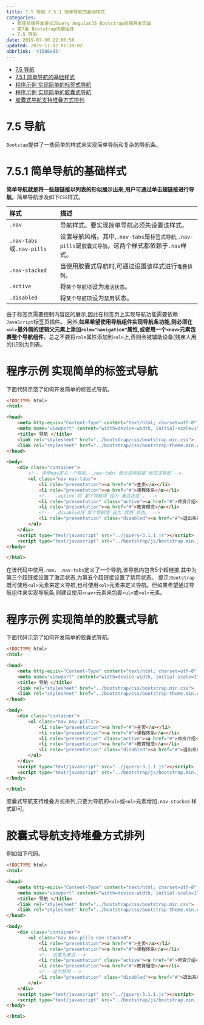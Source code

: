```yaml
---
title: 7.5 导航 7.5.1 简单导航的基础样式
categories: 
  - 疯狂前端开发讲义JQuery AngularJS Bootstrap前端开发实战
  - 第7章 Bootstrap内置组件
  - 7.5 导航
date: 2019-07-30 22:06:58
updated: 2019-11-02 01:39:02
abbrlink: '41586e85'
---
```

- [7.5 导航](/ReadingNotes/41586e85/#7-5-导航)
- [7.5.1 简单导航的基础样式](/ReadingNotes/41586e85/#7-5-1-简单导航的基础样式)
- [程序示例 实现简单的标签式导航](/ReadingNotes/41586e85/#程序示例-实现简单的标签式导航)
- [程序示例 实现简单的胶囊式导航](/ReadingNotes/41586e85/#程序示例-实现简单的胶囊式导航)
- [胶囊式导航支持堆叠方式排列](/ReadingNotes/41586e85/#胶囊式导航支持堆叠方式排列)

<!--more-->
<script src="https://cdn.bootcss.com/jquery/3.4.0/jquery.slim.min.js"></script>
<script>$(document).ready(function () {$(".post-body > ul:nth-child(1)").hide();});</script>

<!--end-->
<!--SSTStart-->
# 7.5 导航 #
`Bootstap`提供了一些简单的样式来实现简单导航和复杂的导航条。
# 7.5.1 简单导航的基础样式 #
**简单导航就是将一些超链接以列表的形似展示出来,用户可通过单击超链接进行导航**。简单导航涉及如下`CSS`样式。

|样式|描述|
|:---|:---|
|`.nav`|导航样式。要实现简单导航必须先设置该样式。|
|`.nav-tabs`或`.nav-pills`|设置导航风格。其中,`.nav-tabs`是`标签式导航`,`.nav-pills`是`胶囊式导航`。这两个样式都依赖于`.nav`样式。|
|`.nav-stacked`|当使用胶囊式导航时,可通过设置该样式进行`堆叠排列`。|
|`.active`|将`某个导航项`设为`激活状态`。|
|`.disabled`|将`某个导航项`设为`禁用`状态。|
由于标签页需要控制内容区的展示,因此在标签页上实现导航功能需要依赖`JavaScript`标签页插件。
另外,**如果希望使用导航组件实现导航条功能,则必须在`<ul>`最外侧的逻辑父元素上添加`role="navigation"`属性,或者用一个`<nav>`元素包裹整个导航组件**。总之不要将`role`属性添加到`<ul>`上,否则会被辅助设备(残疾人用的)识别为列表。
# 程序示例 实现简单的标签式导航 #
下面代码示范了如何开发简单的标签式导航。
```html
<!DOCTYPE html>
<html>

<head>
	<meta http-equiv="Content-Type" content="text/html; charset=utf-8" />
	<meta name="viewport" content="width=device-width, initial-scale=1">
	<title> 导航 </title>
	<link rel="stylesheet" href="../bootstrap/css/bootstrap.min.css">
	<link rel="stylesheet" href="../bootstrap/css/bootstrap-theme.min.css">
</head>

<body>
	<div class="container">
		<!-- 使用nav定义一个导航,`.nav-tabs`表示该导航是`标签式导航`-->
		<ul class="nav nav-tabs">
			<li role="presentation"><a href="#">主页</a></li>
			<li role="presentation"><a href="#">课程体系</a></li>
			<!-- `.active`将`某个导航项`设为`激活状态`。 -->
			<li role="presentation" class="active"><a href="#">师资介绍</a></li>
			<li role="presentation"><a href="#">教育理念</a></li>
			<!-- `.disabled将`某个导航项`设为`禁用`状态。 -->
			<li role="presentation" class="disabled"><a href="#">退出系统</a></li>
		</ul>
	</div>
	<script type="text/javascript" src="../jquery-3.1.1.js"></script>
	<script type="text/javascript" src="../bootstrap/js/bootstrap.min.js"></script>
</body>

</html>
```
在该代码中使用`.nav`、`.nav-tabs`定义了一个导航,该导航内包含5个超链接,其中为第三个超链接设置了激活状态,为第五个超链接设置了禁用状态。
提示:`Bootstrap`既可使用`<ul>`元素来定义导航,也可使用`<ol>`元素来定义导航。但如果希望通过导航组件来实现导航条,则建议使用`<nav>`元素来包裹`<ul>`或`<ol>`元素。
# 程序示例 实现简单的胶囊式导航 #
下面代码示范了如何开发简单的胶囊式导航。
```html
<!DOCTYPE html>
<html>

<head>
	<meta http-equiv="Content-Type" content="text/html; charset=utf-8" />
	<meta name="viewport" content="width=device-width, initial-scale=1">
	<title> 导航 </title>
	<link rel="stylesheet" href="../bootstrap/css/bootstrap.min.css">
	<link rel="stylesheet" href="../bootstrap/css/bootstrap-theme.min.css">
</head>

<body>
	<div class="container">
		<ol class="nav nav-pills">
			<li role="presentation"><a href="#">主页</a></li>
			<li role="presentation"><a href="#">课程体系</a></li>
			<li role="presentation" class="active"><a href="#">师资介绍</a></li>
			<li role="presentation"><a href="#">教育理念</a></li>
			<li role="presentation" class="disabled"><a href="#">退出系统</a></li>
		</ol>
	</div>
	<script type="text/javascript" src="../jquery-3.1.1.js"></script>
	<script type="text/javascript" src="../bootstrap/js/bootstrap.min.js"></script>
</body>

</html>
```
胶囊式导航支持堆叠方式排列,只要为导航的`<ul>`或`<ol>`元素增加`.nav-stacked` 样式即可。
# 胶囊式导航支持堆叠方式排列 #
例如如下代码。
```html
<!DOCTYPE html>
<html>

<head>
	<meta http-equiv="Content-Type" content="text/html; charset=utf-8" />
	<meta name="viewport" content="width=device-width, initial-scale=1">
	<title> 导航 </title>
	<link rel="stylesheet" href="../bootstrap/css/bootstrap.min.css">
	<link rel="stylesheet" href="../bootstrap/css/bootstrap-theme.min.css">
</head>

<body>
	<div class="container">
		<ul class="nav nav-pills nav-stacked">
			<li role="presentation"><a href="#">主页</a></li>
			<li role="presentation"><a href="#">课程体系</a></li>
			<!-- 设置为激活 -->
			<li role="presentation" class="active"><a href="#">师资介绍</a></li>
			<li role="presentation"><a href="#">教育理念</a></li>
			<!-- 设为禁用 -->
			<li role="presentation" class="disabled"><a href="#">退出系统</a></li>
		</ul>
	</div>
	<script type="text/javascript" src="../jquery-3.1.1.js"></script>
	<script type="text/javascript" src="../bootstrap/js/bootstrap.min.js"></script>
</body>

</html>
```
<!--SSTStop-->

